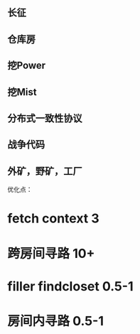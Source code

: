 ## 长征
## 仓库房
## 挖Power
## 挖Mist
## 分布式一致性协议
## 战争代码
## 外矿，野矿，工厂

优化点：
# fetch context 3
# 跨房间寻路 10+
# filler findcloset 0.5-1
# 房间内寻路 0.5-1